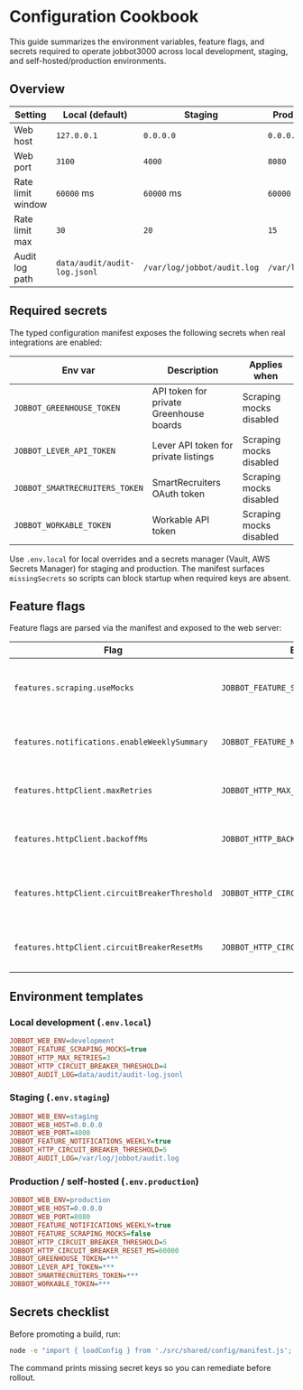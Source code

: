 # Configuration Cookbook

This guide summarizes the environment variables, feature flags, and secrets required to operate
jobbot3000 across local development, staging, and self-hosted/production environments.

## Overview

| Setting | Local (default) | Staging | Production/Self-hosted |
| --- | --- | --- | --- |
| Web host | `127.0.0.1` | `0.0.0.0` | `0.0.0.0` |
| Web port | `3100` | `4000` | `8080` |
| Rate limit window | `60000` ms | `60000` ms | `60000` ms |
| Rate limit max | `30` | `20` | `15` |
| Audit log path | `data/audit/audit-log.jsonl` | `/var/log/jobbot/audit.log` | `/var/log/jobbot/audit.log` |

## Required secrets

The typed configuration manifest exposes the following secrets when real integrations are enabled:

| Env var | Description | Applies when |
| --- | --- | --- |
| `JOBBOT_GREENHOUSE_TOKEN` | API token for private Greenhouse boards | Scraping mocks disabled |
| `JOBBOT_LEVER_API_TOKEN` | Lever API token for private listings | Scraping mocks disabled |
| `JOBBOT_SMARTRECRUITERS_TOKEN` | SmartRecruiters OAuth token | Scraping mocks disabled |
| `JOBBOT_WORKABLE_TOKEN` | Workable API token | Scraping mocks disabled |

Use `.env.local` for local overrides and a secrets manager (Vault, AWS Secrets Manager) for staging and
production. The manifest surfaces `missingSecrets` so scripts can block startup when required keys are
absent.

## Feature flags

Feature flags are parsed via the manifest and exposed to the web server:

| Flag | Env var | Description |
| --- | --- | --- |
| `features.scraping.useMocks` | `JOBBOT_FEATURE_SCRAPING_MOCKS` | Swap real ATS adapters with test doubles |
| `features.notifications.enableWeeklySummary` | `JOBBOT_FEATURE_NOTIFICATIONS_WEEKLY` | Toggle weekly digest generation |
| `features.httpClient.maxRetries` | `JOBBOT_HTTP_MAX_RETRIES` | Override global HTTP retry attempts |
| `features.httpClient.backoffMs` | `JOBBOT_HTTP_BACKOFF_MS` | Override base backoff delay |
| `features.httpClient.circuitBreakerThreshold` | `JOBBOT_HTTP_CIRCUIT_BREAKER_THRESHOLD` | Trip the circuit after _n_ consecutive failures |
| `features.httpClient.circuitBreakerResetMs` | `JOBBOT_HTTP_CIRCUIT_BREAKER_RESET_MS` | Reset window after failures |

## Environment templates

### Local development (`.env.local`)

```ini
JOBBOT_WEB_ENV=development
JOBBOT_FEATURE_SCRAPING_MOCKS=true
JOBBOT_HTTP_MAX_RETRIES=3
JOBBOT_HTTP_CIRCUIT_BREAKER_THRESHOLD=4
JOBBOT_AUDIT_LOG=data/audit/audit-log.jsonl
```

### Staging (`.env.staging`)

```ini
JOBBOT_WEB_ENV=staging
JOBBOT_WEB_HOST=0.0.0.0
JOBBOT_WEB_PORT=4000
JOBBOT_FEATURE_NOTIFICATIONS_WEEKLY=true
JOBBOT_HTTP_CIRCUIT_BREAKER_THRESHOLD=5
JOBBOT_AUDIT_LOG=/var/log/jobbot/audit.log
```

### Production / self-hosted (`.env.production`)

```ini
JOBBOT_WEB_ENV=production
JOBBOT_WEB_HOST=0.0.0.0
JOBBOT_WEB_PORT=8080
JOBBOT_FEATURE_NOTIFICATIONS_WEEKLY=true
JOBBOT_FEATURE_SCRAPING_MOCKS=false
JOBBOT_HTTP_CIRCUIT_BREAKER_THRESHOLD=5
JOBBOT_HTTP_CIRCUIT_BREAKER_RESET_MS=60000
JOBBOT_GREENHOUSE_TOKEN=***
JOBBOT_LEVER_API_TOKEN=***
JOBBOT_SMARTRECRUITERS_TOKEN=***
JOBBOT_WORKABLE_TOKEN=***
```

## Secrets checklist

Before promoting a build, run:

```bash
node -e "import { loadConfig } from './src/shared/config/manifest.js'; console.log(loadConfig().missingSecrets);"
```

The command prints missing secret keys so you can remediate before rollout.
